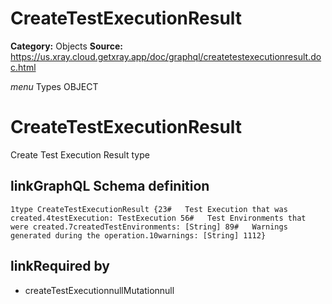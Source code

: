 # CreateTestExecutionResult

**Category:** Objects
**Source:** https://us.xray.cloud.getxray.app/doc/graphql/createtestexecutionresult.doc.html

*menu* Types OBJECT
 # CreateTestExecutionResult
 Create Test Execution Result type

## linkGraphQL Schema definition
 `1type CreateTestExecutionResult {23#   Test Execution that was created.4testExecution: TestExecution 56#   Test Environments that were created.7createdTestEnvironments: [String] 89#   Warnings generated during the operation.10warnings: [String] 1112}`
## linkRequired by
 - createTestExecutionnullMutationnull